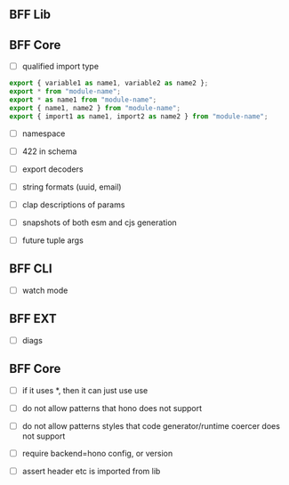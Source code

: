## BFF Lib

## BFF Core

- [ ] qualified import type

```ts
export { variable1 as name1, variable2 as name2 };
export * from "module-name";
export * as name1 from "module-name";
export { name1, name2 } from "module-name";
export { import1 as name1, import2 as name2 } from "module-name";
```

- [ ] namespace

- [ ] 422 in schema

- [ ] export decoders
- [ ] string formats (uuid, email)

- [ ] clap descriptions of params
- [ ] snapshots of both esm and cjs generation

- [ ] future tuple args

## BFF CLI

- [ ] watch mode

## BFF EXT

- [ ] diags

## BFF Core

- [ ] if it uses \*, then it can just use use
- [ ] do not allow patterns that hono does not support
- [ ] do not allow patterns styles that code generator/runtime coercer does not support
- [ ] require backend=hono config, or version

- [ ] assert header etc is imported from lib
